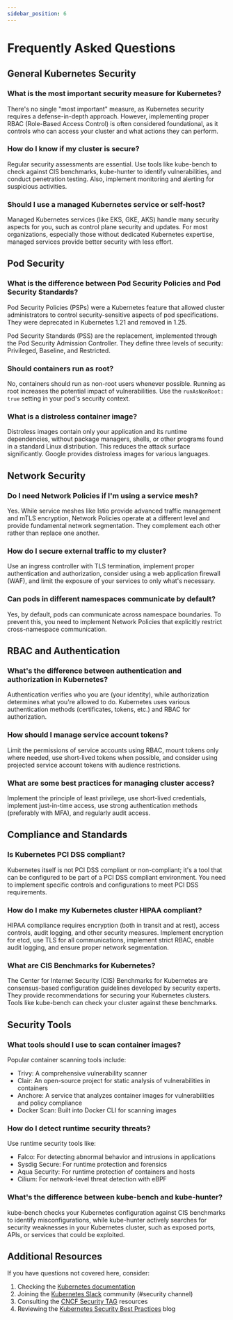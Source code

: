 ```yaml
---
sidebar_position: 6
---
```


# Frequently Asked Questions

## General Kubernetes Security

### What is the most important security measure for Kubernetes?

There's no single "most important" measure, as Kubernetes security requires a defense-in-depth approach. However, implementing proper RBAC (Role-Based Access Control) is often considered foundational, as it controls who can access your cluster and what actions they can perform.

### How do I know if my cluster is secure?

Regular security assessments are essential. Use tools like kube-bench to check against CIS benchmarks, kube-hunter to identify vulnerabilities, and conduct penetration testing. Also, implement monitoring and alerting for suspicious activities.

### Should I use a managed Kubernetes service or self-host?

Managed Kubernetes services (like EKS, GKE, AKS) handle many security aspects for you, such as control plane security and updates. For most organizations, especially those without dedicated Kubernetes expertise, managed services provide better security with less effort.

## Pod Security

### What is the difference between Pod Security Policies and Pod Security Standards?

Pod Security Policies (PSPs) were a Kubernetes feature that allowed cluster administrators to control security-sensitive aspects of pod specifications. They were deprecated in Kubernetes 1.21 and removed in 1.25.

Pod Security Standards (PSS) are the replacement, implemented through the Pod Security Admission Controller. They define three levels of security: Privileged, Baseline, and Restricted.

### Should containers run as root?

No, containers should run as non-root users whenever possible. Running as root increases the potential impact of vulnerabilities. Use the `runAsNonRoot: true` setting in your pod's security context.

### What is a distroless container image?

Distroless images contain only your application and its runtime dependencies, without package managers, shells, or other programs found in a standard Linux distribution. This reduces the attack surface significantly. Google provides distroless images for various languages.

## Network Security

### Do I need Network Policies if I'm using a service mesh?

Yes. While service meshes like Istio provide advanced traffic management and mTLS encryption, Network Policies operate at a different level and provide fundamental network segmentation. They complement each other rather than replace one another.

### How do I secure external traffic to my cluster?

Use an ingress controller with TLS termination, implement proper authentication and authorization, consider using a web application firewall (WAF), and limit the exposure of your services to only what's necessary.

### Can pods in different namespaces communicate by default?

Yes, by default, pods can communicate across namespace boundaries. To prevent this, you need to implement Network Policies that explicitly restrict cross-namespace communication.

## RBAC and Authentication

### What's the difference between authentication and authorization in Kubernetes?

Authentication verifies who you are (your identity), while authorization determines what you're allowed to do. Kubernetes uses various authentication methods (certificates, tokens, etc.) and RBAC for authorization.

### How should I manage service account tokens?

Limit the permissions of service accounts using RBAC, mount tokens only where needed, use short-lived tokens when possible, and consider using projected service account tokens with audience restrictions.

### What are some best practices for managing cluster access?

Implement the principle of least privilege, use short-lived credentials, implement just-in-time access, use strong authentication methods (preferably with MFA), and regularly audit access.

## Compliance and Standards

### Is Kubernetes PCI DSS compliant?

Kubernetes itself is not PCI DSS compliant or non-compliant; it's a tool that can be configured to be part of a PCI DSS compliant environment. You need to implement specific controls and configurations to meet PCI DSS requirements.

### How do I make my Kubernetes cluster HIPAA compliant?

HIPAA compliance requires encryption (both in transit and at rest), access controls, audit logging, and other security measures. Implement encryption for etcd, use TLS for all communications, implement strict RBAC, enable audit logging, and ensure proper network segmentation.

### What are CIS Benchmarks for Kubernetes?

The Center for Internet Security (CIS) Benchmarks for Kubernetes are consensus-based configuration guidelines developed by security experts. They provide recommendations for securing your Kubernetes clusters. Tools like kube-bench can check your cluster against these benchmarks.

## Security Tools

### What tools should I use to scan container images?

Popular container scanning tools include:
- Trivy: A comprehensive vulnerability scanner
- Clair: An open-source project for static analysis of vulnerabilities in containers
- Anchore: A service that analyzes container images for vulnerabilities and policy compliance
- Docker Scan: Built into Docker CLI for scanning images

### How do I detect runtime security threats?

Use runtime security tools like:
- Falco: For detecting abnormal behavior and intrusions in applications
- Sysdig Secure: For runtime protection and forensics
- Aqua Security: For runtime protection of containers and hosts
- Cilium: For network-level threat detection with eBPF

### What's the difference between kube-bench and kube-hunter?

kube-bench checks your Kubernetes configuration against CIS benchmarks to identify misconfigurations, while kube-hunter actively searches for security weaknesses in your Kubernetes cluster, such as exposed ports, APIs, or services that could be exploited.

## Additional Resources

If you have questions not covered here, consider:

1. Checking the [Kubernetes documentation](https://kubernetes.io/docs/concepts/security/)
2. Joining the [Kubernetes Slack](https://kubernetes.slack.com/) community (#security channel)
3. Consulting the [CNCF Security TAG](https://github.com/cncf/tag-security) resources
4. Reviewing the [Kubernetes Security Best Practices](https://kubernetes.io/blog/2016/08/security-best-practices-kubernetes-deployment/) blog
